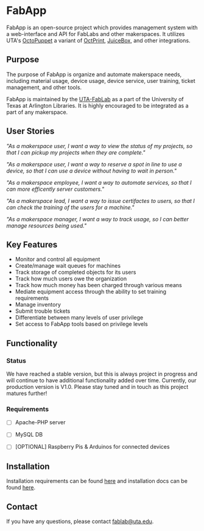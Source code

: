 # FabApp
FabApp is an open-source project which provides management system with a web-interface and API for FabLabs and other makerspaces.
It utilizes UTA's [OctoPuppet](https://github.com/UTA-FabLab/OctoPuppet) a variant of [OctPrint](https://octoprint.org/), [JuiceBox](https://github.com/UTA-FabLab/JuiceBox), and other integrations.


## Purpose
The purpose of FabApp is organize and automate makerspace needs, including material usage, device usage, device service, user training, ticket management, and other tools.

FabApp is maintained by the [UTA-FabLab](https://libraries.uta.edu/services/fablab) as a part of the University of Texas at Arlington Libraries. It is highly encouraged to be integrated as a part of any makerspace.


## User Stories
*"As a makerspace user, I want a way to view the status of my projects, so that I can pickup my projects when they are complete."*

*"As a makerspace user, I want a way to reserve a spot in line to use a device, so that I can use a device without having to wait in person."*

*"As a makerspace employee, I want a way to automate services, so that I can more efficently server customers."*

*"As a makerspace lead, I want a way to issue certifactes to users, so that I can check the training of the users for a machine."*

*"As a makerspace manager, I want a way to track usage, so I can better manage resources being used."*


## Key Features
- Monitor and control all equipment
- Create/manage wait queues for machines
- Track storage of completed objects for its users
- Track how much users owe the organization
- Track how much money has been charged through various means
- Mediate equipment access through the ability to set training requirements
- Manage inventory
- Submit trouble tickets
- Differentiate between many levels of user privilege 
- Set access to FabApp tools based on privilege levels


## Functionality

### Status
We have reached a stable version, but this is always project in progress and will continue to have additional functionality added over time.
Currently, our production version is V1.0.
Please stay tuned and in touch as this project matures further!  


<!-- ### Software Model -->


### Requirements
- [ ] Apache-PHP server
- [ ] MySQL DB
- [ ] [OPTIONAL] Raspberry Pis & Arduinos for connected devices


## Installation
Installation requirements can be found [here](https://github.com/UTA-FabLab/fabapp/blob/production/Installation_Requirements.md) and installation docs can be found [here](https://github.com/UTA-FabLab/fabapp/tree/production/Installation%20Docs).


## Contact
If you have any questions, please contact fablab@uta.edu.
